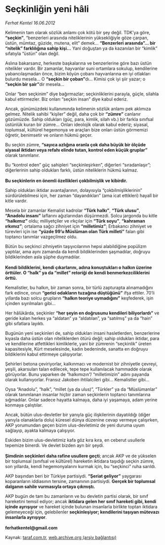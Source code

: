 # Seçkinliğin yeni hâli

*Ferhat Kentel 16.06.2012*

<div class="yazi"><p>Kelimenin tam olarak sözlük anlamı çok kötü bir şey değil. TDK’ya göre, <b>“seçkin”</b>, “benzerleri arasında niteliklerinin yüksekliğiyle göze çarpan, üstün, mümtaz, güzide, mutena, elit” demek... <b>“Benzerleri arasında”... bir “nitelik” farklılığına sahip kişi...</b> Yani doğuştan ya da kazanılan bir “kimlik” sıfatıyla “üstün” olan değil.</p>
<p>Aslına bakarsanız, herkeste başkalarına ve benzerlerine göre bazı üstün nitelikler vardır. Bir zamanlar, hayvanlar suni ortamlara sokulup, kendilerine yabancılaşmadan önce, bizim köyün çobanı hayvanlarına en iyi otlakları bulurdu mesela... O <b>“seçkin bir çoban”</b>dı... Kimisi çok iyi şiir yazar; o <b>“seçkin bir şair”</b>dir mesela...</p>
<p>Onlar “ben seçkinim” diye bağırmazlar; seçkinliklerini parayla, güçle, silahla kabul ettirmezler. Biz onları “seçkin insan” diye kabul ederiz.</p>
<p>Ancak, günümüzdeki kullanımında kelimenin sözlük anlamı pek aklımıza gelmez. Nitelik sahibi “kişiler” değil, daha çok bir <b>“zümre”</b> canlanır gözümüzde. Sahip oldukları (güç, para, kimlik, silah vb.) bir farkla sınıfsal üstünlük kuran bir zümre... Onları ideolojik olarak kabul ederiz; siyasal, toplumsal, kültürel hegemonya ve araçları bize onları üstün görmemizi öğretir, benimsetir ve onların hükmü geçer. </p>
<p>Bu seçkin zümre, <b>“sayıca azlığına oranla çok daha büyük bir ölçüde siyasal iktidarı veya refahı elinde tutan, kontrol eden küçük grup</b><b>lar”</b> olarak tanımlanır.</p>
<p>Bu “kontrol eden” güç sahipleri “seçkinleşirken”, diğerleri “sıradanlaşır”; diğerlerinin sahip oldukları farklı, üstün niteliklerin hükmü kalmaz.<br/><br/><b>Bu seçkinlerin en önemli özellikleri çokbilmişlik ve kibirdir. </b></p>
<p>Sahip oldukları iktidar avantajlarının, dolayısıyla “çokbilmişliklerinin” sürdürülebilmesi için, her zaman “dayandıkları” (ama icat ettikleri) hayalî bir kitle vardır.</p>
<p>Mesela bir zamanlar Kemalist kadrolar <b>“Türk halkı”</b>, <b>“Türk ulusu”</b>, <b>“Anadolu insanı”</b> laflarını ağızlarından düşürmezdi. Solcu jargonda bu kitle <b>“halkımız”</b> oldu; milliyetçiler ve ırkçılar için <b>“Türk soyu”</b>, <b>“kahraman ırkımız”</b>; ortalama sağcı zihniyet için <b>“milletimiz”</b>; Erbakancı zihniyet ve türevleri için ise <b>“yüzde 99’u Müslüman olan Türk milleti”</b> falan gibi toptancı tanımlar vazgeçilmez oldu.</p>
<p>Bütün bu seçkinci zihniyetin taşıyıcılarının hepsi alabildiğine popülizm yaptılar, ama aynı zamanda da kendi bildiklerinden şaşmadılar, doğruyu bildiklerinden asla şüphe duymadılar.<br/><br/><b>Kendi bildiklerini, kendi çıkarlarını, adına konuştukları o halkın üzerine örttüler. O “halk” ya da “millet” retoriği de kendi benmerkezciliklerini örttü.</b></p>
<p>Kemalistler, bu halkın, bir zaman sonra, bir türlü zapturapta alınamadığını fark edince, onun <b>“gerici odakların tuzağına düştüğünü”</b> ifşa ettiler. 70’li yıllarda bazı solcu grupların <b>“halkın teoriye uymadığını”</b> keşfederek, işin içinden sıyrılmaları gibi...</p>
<p>Her hâlükârda, seçkinler <b>“her şeyin en doğrusunu kendileri biliyorlardı”</b> ve geride kalan herkes ya “aldatan” ya “aldatılan”, ya “satılmış” ya da “hain” gibi sıfatlara layıktı.</p>
<p>Bugünün yeni seçkinleri de, sahip oldukları insani hasletlerden, benzerlerine kıyasla daha üstün olan niteliklerden ötürü değil; sahip oldukları iktidar, para ve kendilerine atfettikleri kimliklerle, yani bir zümrenin “seçkinlik” üreten kapasitesiyle, Kürt meselesinde, kadın bedeninde, sanatta en doğruyu bildiklerini kabul ettirmeye çalışıyorlar. </p>
<p>Şehirleri betona çeviriyorlar, kalkınmacı ve modernist bir zihniyetle çevreyi, yeşili, akarsuları talan edilecek, tepe tepe kullanılacak hammadde olarak görüyorlar. Bunu yaparken de “halkımızın”/ “milletimizin” adını payanda olarak kullanıyorlar. Fransız Jakoben ihtilalcileri gibi... Kemalistler gibi...</p>
<p>Oysa “Anadolu”, “halk”, “millet (ya da ulus)”, “Türkler” ya da “Müslümanlar” olarak tanımlanan insanlar hiçbir zaman seçkinlerin toptancı tanımlarına sığmadılar. Onlar sadece hayatta kalmaya, daha iyi yaşamaya, adam yerine konmaya çalıştılar. </p>
<p>Ancak, bütün ulus-devletler bir yanıyla güç ilişkilerinin dayatıldığı (diğer yanıyla olanaklarla dolu) küresel dünya düzenine cevap vermeye çalışırken, AKP yorumundan geçen bizim ulus-devletimiz de yeni duruma uyum sağlayıp, ayakta kalmaya çalışıyor.</p>
<p>Eskiden bizim ulus-devletimiz kafa göz kıra kıra, en ceberut usullerle tepemize binerdi. Ve devlet bizden ayrı bir şeydi.<br/><br/><b>Şimdinin seçkinleri daha rafine usullere geçti</b>;<b> </b>ancak AKP ve de yükselen bir toplumsal (sınıfsal ve kültürel) hareketin iktidara taşıdığı seçkin zümre, son yıllarda, kendi hegemonyalarını kurmak için, bu “seçkinci” ruha sarıldı.</p>
<p>AKP başından beri bir Türkiye partisiydi. <b>“Şeriat geliyor”</b> yaygarası koparanların iddiasının tersine, zamanının partisiydi. <b>Gerçek bir toplumsal dalganın sahile vurmasıyla ortaya çıkmıştı.</b> </p>
<p>AKP bugün de tam bu zamanların ve bu devletin partisi olarak, bir sınıf hareketini temsil ediyor; ancak <b>iktidara gelen her sınıf hareketi gibi, kendi içinde ayrışıyor</b> ve hareket içinde bulunan insanlarla birlikte toptan iktidara gelemeyeceği için, gelebilenler <b>seçkinleşiyor; kendilerini taşıyan mütevazı insanlarla ayrışıyor</b>.<br/><br/><b>ferhatkentel@gmail.com</b></p>
</div>

Kaynak: [taraf.com.tr](http://www.taraf.com.tr/ferhat-kentel/makale-seckinligin-yeni-hali.htm), [web.archive.org (arşiv bağlantısı)](http://web.archive.org/web/20131115194317/http://www.taraf.com.tr/ferhat-kentel/makale-seckinligin-yeni-hali.htm)
